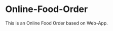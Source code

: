 # Online-Food-Order

This is an Online Food Order based on Web-App.



















































































































































































































